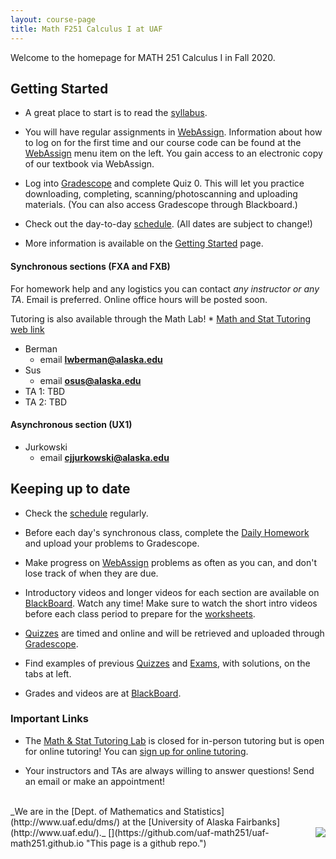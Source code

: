 ```yaml
---
layout: course-page
title: Math F251 Calculus I at UAF
---
```


<!-- # <span style="color:orange">WEBPAGE STILL UNDER CONSTRUCTION FOR Fall 2020</span>  -->

Welcome to the homepage for MATH 251 Calculus I in Fall 2020. 

## Getting Started

* A great place to start is to read the [syllabus](assets/general/Fall2020/MATH251-Syllabus-F2020-generic.pdf).

* You will have regular assignments in [WebAssign](https://webassign.net/). Information about how to log on for the first time and our course code can be found at the [WebAssign](webassign) menu item on the left. 
You gain access to an electronic copy of our textbook via WebAssign.

* Log into [Gradescope](https://www.gradescope.com/courses/153557) and complete Quiz 0. This will let you practice downloading, completing, scanning/photoscanning and uploading materials. (You can also access Gradescope through Blackboard.)

* Check out the day-to-day [schedule](assets/general/Fall2020/MATH251-Schedule.pdf).  (All dates are subject to change!)

* More information is available on the [Getting Started](week1) page.

#### Synchronous sections (FXA and FXB)



<!--* See the [Week 1](week1) menu item to get started with the ALEKS PPL (placement, preparation, and learning) test.  You need to log in to ALEKS by Tuesday, January 14.  You will need to either complete 10 hours or 90% of your pie in ALEKS PPL's learning mode by the end of the day of Monday, January 20.

* Go to [youcanbook.me link](https://mathpretest.youcanbook.me) to choose a two-hour block for the proctored ALEKS PPL assessment (= Quiz 1) on Tuesday, January 21. 

* Check out the day-to-day [schedule](assets/general/Spring2020/M251-Spring-2020-Schedule.pdf).  (All dates are subject to change!)

<!--* See the [Week 1](week1) menu item to get started with the ALEKS PPL (placement, preparation, and learning) test.  You need to log in to ALEKS by Tuesday, January 14.  You will need to either complete 10 hours or 90% of your pie in ALEKS PPL's learning mode by the end of the day of Monday, January 20.

* Go to [youcanbook.me link](https://mathpretest.youcanbook.me) to choose a two-hour block for the proctored ALEKS PPL assessment (= Quiz 1) on Tuesday, January 21.  -->

For homework help and any logistics you can contact _any instructor or any TA_. Email is preferred. Online office hours will be posted soon.

Tutoring is also available through the Math Lab!
    * [Math and Stat Tutoring web link](https://fairbanks.go-redrock.com/)

* Berman 
    * email **lwberman@alaska.edu**
* Sus 
    * email **osus@alaska.edu**
* TA 1: TBD
* TA 2: TBD

#### Asynchronous section (UX1)

* Jurkowski 
    * email **cjjurkowski@alaska.edu**


## Keeping up to date

* Check the [schedule](assets/general/Fall2020/Math251-Schedule.pdf) regularly.

* Before each day's synchronous class, complete the [Daily Homework](writtenhomework) and upload your problems to Gradescope. 
<!--Do the problems on the next [Written Homework](writtenhomework).  (You will not turn in Written Homework, but it should be completed by the due dates shown on the [schedule](assets/general/Spring2020/M251-Spring-2020-Schedule-addendum.pdf).)  Solutions are at [BlackBoard](https://classes.alaska.edu). -->

* Make progress on [WebAssign](https://webassign.net/) problems as often as you can, and don't lose track of when they are due. 

* Introductory videos and longer videos for each section are available on [BlackBoard](https://classes.alaska.edu). Watch any time! Make sure to watch the short intro videos before each class period to prepare for the [worksheets](materials).

* [Quizzes](quizzes) are timed and online and will be retrieved and uploaded through [Gradescope](https://www.gradescope.com/courses/153557).  

* Find examples of previous [Quizzes](quizzes) and [Exams](exams), with solutions, on the tabs at left.

* Grades and videos are at [BlackBoard](https://classes.alaska.edu).

<!--### <span style="color:orange">CURRENT PLAN 3/25:</span>

> * The [Syllabus has been updated](assets/general/Spring2020/MATH251-Syllabus-S2020-addendum.pdf) with new information about how your grade will be calculated.  (The [original Syllabus is here](assets/general/Spring2020/MATH251-Syllabus-S2020-generic.pdf).)
>
> * An [updated schedule](assets/general/Spring2020/M251-Spring-2020-Schedule-addendum.pdf) has been posted.  (For reference only, the [original schedule is here](assets/general/Spring2020/M251-Spring-2020-Schedule.pdf).)
>
> *  In-person lectures will be replaced by online videos and guided activities.  Links to these videos are at [BlackBoard](https://classes.alaska.edu).  See the _Spring 2020 Videos_ tab at Blackboard, and please read the "best practices" notice first.  These video lectures will point-out which Written Homework problems you should do to check your understanding.  This content replaces (as much as we can) our in-person worksheets.
>
> * Additional materials, including videos, are available and organized by section.  See the _Fall 2017 Class Videos_ tab at [BlackBoard](https://classes.alaska.edu).  Worksheets and their solutions, for all upcoming sections, are at the [In-class materials from Fall 2019](inclass-stuff-fall-2019) page.
>
> * In-person recitations with Dakota are cancelled.
>
> * Instructors (Jill & Ed) and teaching assistant (Dakota) will have online office hours through Zoom or Google Hangouts (above).
>
> * [WebAssign](https://webassign.net/) due dates have been adjusted to match the updated schedule.  As usual, [WebAssign homework (WA)](https://webassign.net/) is due by 11PM on the due date.
>
> * [Written Homework (WRH)](writtenhomework) is no longer turned in for a grade.  However, any student who intends to pass this class must still work every problem by the due date.  See the completion dates on the updated schedule.
>
> * [Quizzes](quizzes) are now take-home.  Blank Quizzes will be posted on [BlackBoard](https://classes.alaska.edu) on Tuesday morning at 8 am (AK time).  They are due Wednesday by 5 pm (AK time), but we expect most students to complete them by the end of the day Tuesday.  No late quizzes will be accepted!  Students should scan or photograph or save their work as a PDF.  Quizzes will be corrected, but the grade will be assigned based on completion and effort.
>
> * These plans are necessarily tentative, in part because guidance from the UA administration is evolving.  We will update the information here as things become clear.
<br>
<br>

-->

<!-- NOTHING HERE IS LOST; IT IS ALL ON THE MENUS AT LEFT
### Getting Started

* A great place to start is to read the [syllabus](assets/general/Spring2020/MATH251-Syllabus-S2020-generic.pdf).

* Your first assignments will be in [WebAssign](https://webassign.net/). Information about how to log on for the first time and our course code can be found at the [WebAssign](webassign) menu item on the left. Note that you gain access to an electronic copy of our textbook via WebAssign.

* Check out the day-to-day [schedule](assets/general/Spring2020/M251-Spring-2020-Schedule.pdf).  (All dates are subject to change!)

* See the [Week 1](week1) menu item to get started with the ALEKS PPL (placement, preparation, and learning) test.  You need to log in to ALEKS by Tuesday, January 14.  You will need to either complete 10 hours or 90% of your pie in ALEKS PPL's learning mode by the end of the day of Monday, January 20.

* Go to [youcanbook.me link](https://mathpretest.youcanbook.me) to choose a two-hour block for the proctored ALEKS PPL assessment (= Quiz 1) on Tuesday, January 21. 
-->

<!-- 
#### <span style="color:orange">For sections F01 and F02, Midterm I is on Wednesday 12 February in Chapman 106 at 5-6pm _or_ 6-7pm.</span>  Make sure to come at one time or the other!
-->


### Important Links

* The [Math & Stat Tutoring Lab](https://www.uaf.edu/dms/mathlab/index.php) is closed for in-person tutoring but is open for online tutoring!  You can [sign up for online tutoring](https://fairbanks.go-redrock.com/).

* Your instructors and TAs are always willing to answer questions! Send an email or make an appointment!

<!--* Individual instructor/section links:

	- [Jill Faudree](http://jrfaudree.github.io/) [(office hours)](https://docs.google.com/spreadsheets/d/1TXAjjZWM5vW_S0Cgorh7QCaaLZzGPvLqiMrqBrfONx8/edit?usp=sharing), section F01 (CRN 34485): [resources for F01](http://jrfaudree.github.io/M251S20/M251S20_home.html)
	- [Ed Bueler](http://bueler.github.io) ([office hours](http://bueler.github.io/OffHrs.htm)), section F02 (CRN 34486): [resources for F02](http://bueler.github.io/M251S20_F02/index.html) -->

<br>
_We are in the [Dept. of Mathematics and Statistics](http://www.uaf.edu/dms/) at the [University of Alaska Fairbanks](http://www.uaf.edu/)._  [<img src="GitHub-Mark-32px.png" align="right">](https://github.com/uaf-math251/uaf-math251.github.io "This page is a github repo.")

<!-- empty comment -->


